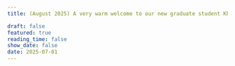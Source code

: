 ```yaml
---
title: (August 2025) A very warm welcome to our new graduate student Khadija.

draft: false
featured: true
reading_time: false
show_date: false
date: 2025-07-01
---
```

